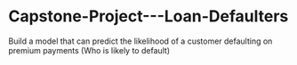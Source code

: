 # Capstone-Project---Loan-Defaulters
Build a model that can predict the likelihood of a customer defaulting on premium payments (Who is likely to default)
